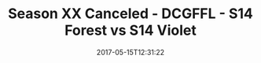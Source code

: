 ---
title: Season XX Canceled - DCGFFL - S14 Forest vs S14 Violet
teams-score:
- team: _teams/s14-forest.md
  score: 26
- team: _teams/s14-violet.md
  score: 13
mvp: Stephen H, Sam Brown/Max
game-ball: Jared, Vio-LIT
sportsperson: ''
season: 14
week: 9
date: '2017-05-15T12:31:22'
pageid: season-14-playoffs-may-14-2017-5095-vs-5107
---